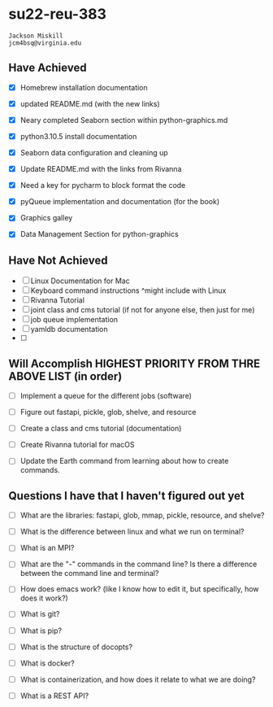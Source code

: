 # su22-reu-383

```
Jackson Miskill
jcm4bsq@virginia.edu
```

## Have Achieved 

- [x] Homebrew installation documentation
- [x] updated README.md (with the new links)
- [x] Neary completed Seaborn section within python-graphics.md
- [x] python3.10.5 install documentation
- [x] Seaborn data configuration and cleaning up
- [x] Update README.md with the links from Rivanna
- [x] Need a key for pycharm to block format the code
- [x] pyQueue implementation and documentation (for the book)
- [x] Graphics galley
- [x] Data Management Section for python-graphics





## Have Not Achieved
- [ ] Linux Documentation for Mac
- [ ] Keyboard command instructions ^might include with Linux
- [ ] Rivanna Tutorial
- [ ] joint class and cms tutorial (if not for anyone else, then just for me)
- [ ] job queue implementation
- [ ] yamldb documentation
- [ ] 


## Will Accomplish HIGHEST PRIORITY FROM THRE ABOVE LIST (in order)

- [ ] Implement a queue for the different jobs (software)
- [ ] Figure out fastapi, pickle, glob, shelve, and resource
- [ ] Create a class and cms tutorial (documentation)
- [ ] Create Rivanna tutorial for macOS
- [ ] Update the Earth command from learning about how to create commands. 


## Questions I have that I haven't figured out yet
- [ ] What are the libraries: fastapi, glob, mmap, pickle, resource, and shelve?
- [ ] What is the difference between linux and what we run on terminal?
- [ ] What is an MPI?
- [ ] What are the "-" commands in the command line? Is there a difference between the command line and terminal?
- [ ] How does emacs work? (like I know how to edit it, but specifically, how does it work?)
- [ ] What is git?
- [ ] What is pip?
- [ ] What is the structure of docopts?
- [ ] What is docker?
- [ ] What is containerization, and how does it relate to what we are doing?
- [ ] What is a REST API?

